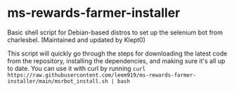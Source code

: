 # ms-rewards-farmer-installer
Basic shell script for Debian-based distros to set up the selenium bot from charlesbel. (Maintained and updated by Klept0)

This script will quickly go through the steps for downloading the latest code from the repository, installing the dependencies, and making sure it's all up to date. You can use it with curl by running `curl https://raw.githubusercontent.com/leem919/ms-rewards-farmer-installer/main/msrbot_install.sh | bash`
